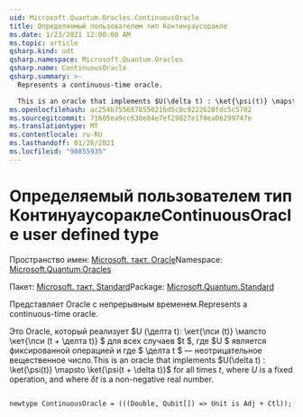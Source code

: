 ```yaml
---
uid: Microsoft.Quantum.Oracles.ContinuousOracle
title: Определяемый пользователем тип Континуаусоракле
ms.date: 1/23/2021 12:00:00 AM
ms.topic: article
qsharp.kind: udt
qsharp.namespace: Microsoft.Quantum.Oracles
qsharp.name: ContinuousOracle
qsharp.summary: >-
  Represents a continuous-time oracle.

  This is an oracle that implements $U(\delta t) : \ket{\psi(t)} \mapsto \ket{\psi(t + \delta t)}$ for all times $t$, where $U$ is a fixed operation, and where $\delta t$ is a non-negative real number.
ms.openlocfilehash: ac254b7556878550216d5c0c9222620fdc5c5702
ms.sourcegitcommit: 71605ea9cc630e84e7ef29027e1f0ea06299747e
ms.translationtype: MT
ms.contentlocale: ru-RU
ms.lasthandoff: 01/26/2021
ms.locfileid: "98855935"
---
```

# <a name="continuousoracle-user-defined-type"></a><span data-ttu-id="d2dc8-102">Определяемый пользователем тип Континуаусоракле</span><span class="sxs-lookup"><span data-stu-id="d2dc8-102">ContinuousOracle user defined type</span></span>

<span data-ttu-id="d2dc8-103">Пространство имен: [Microsoft. такт. Oracle](xref:Microsoft.Quantum.Oracles)</span><span class="sxs-lookup"><span data-stu-id="d2dc8-103">Namespace: [Microsoft.Quantum.Oracles](xref:Microsoft.Quantum.Oracles)</span></span>

<span data-ttu-id="d2dc8-104">Пакет: [Microsoft. такт. Standard](https://nuget.org/packages/Microsoft.Quantum.Standard)</span><span class="sxs-lookup"><span data-stu-id="d2dc8-104">Package: [Microsoft.Quantum.Standard](https://nuget.org/packages/Microsoft.Quantum.Standard)</span></span>


<span data-ttu-id="d2dc8-105">Представляет Oracle с непрерывным временем.</span><span class="sxs-lookup"><span data-stu-id="d2dc8-105">Represents a continuous-time oracle.</span></span>

<span data-ttu-id="d2dc8-106">Это Oracle, который реализует $U (\делта t): \кет{\пси (t)} \мапсто \кет{\пси (t + \делта t)} $ для всех случаев $t $, где $U $ является фиксированной операцией и где $ \делта t $ — неотрицательное вещественное число.</span><span class="sxs-lookup"><span data-stu-id="d2dc8-106">This is an oracle that implements $U(\delta t) : \ket{\psi(t)} \mapsto \ket{\psi(t + \delta t)}$ for all times $t$, where $U$ is a fixed operation, and where $\delta t$ is a non-negative real number.</span></span>

```qsharp

newtype ContinuousOracle = (((Double, Qubit[]) => Unit is Adj + Ctl));
```

